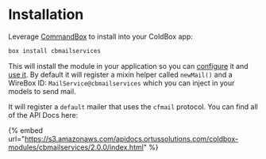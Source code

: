 # Installation

Leverage [CommandBox](https://www.ortussolutions.com/products/commandbox#download) to install into your ColdBox app:

```bash
box install cbmailservices
```

This will install the module in your application so you can [configure](configuration.md) it and [use it](sending-mail.md).  By default it will register a mixin helper called `newMail()` and a WireBox ID: `MailService@cbmailservices` which you can inject in your models to send mail.

It will register a `default` mailer that uses the `cfmail` protocol.  You can find all of the API Docs here:

{% embed url="https://s3.amazonaws.com/apidocs.ortussolutions.com/coldbox-modules/cbmailservices/2.0.0/index.html" %}
